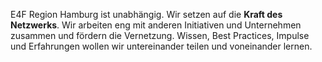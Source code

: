 E4F Region Hamburg ist unabhängig. Wir setzen auf die **Kraft des Netzwerks**. Wir arbeiten eng mit anderen Initiativen und Unternehmen zusammen und fördern die Vernetzung. Wissen, Best Practices, Impulse und Erfahrungen wollen wir untereinander teilen und voneinander lernen.

